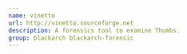 ```yaml
---
name: vinetto
url: http://vinetto.sourceforge.net
description: A forensics tool to examine Thumbs.
group: blackarch blackarch-forensic
---
```

